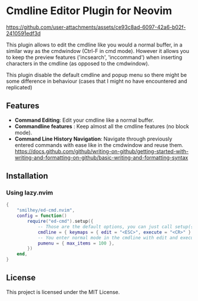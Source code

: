 # Cmdline Editor Plugin for Neovim


https://github.com/user-attachments/assets/ce93c8ad-6097-42a6-b02f-2410591edf3d


This plugin allows to edit the cmdline like you would a normal buffer, in a
similar way as the cmdwindow (Ctrl-F in cmd mode). However it allows you to
keep the preview features ('incsearch', 'inccommand') when inserting characters
in the cmdline (as opposed to the cmdwindow).

This plugin disable the default cmdline and popup menu so there might be some
difference in behaviour (cases that I might no have encountered and replicated)

## Features

- **Command Editing**: Edit your cmdline like a normal buffer.
- **Commandline features** : Keep almost all the cmdline features (no block mode).
- **Command Line History Navigation**: Navigate through previously entered
  commands with ease like in the cmdwindow and reuse them.
https://docs.github.com/github/writing-on-github/getting-started-with-writing-and-formatting-on-github/basic-writing-and-formatting-syntax
## Installation

### Using lazy.nvim

```lua
{
	"smilhey/ed-cmd.nvim",
	config = function()
		require("ed-cmd").setup({
			-- Those are the default options, you can just call setup({}) if you don't want to change the defaults
			cmdline = { keymaps = { edit = "<ESC>", execute = "<CR>" } },
			-- You enter normal mode in the cmdline with edit and execute a command from normal mode with execute
			pumenu = { max_items = 100 },
		})
	end,
}
```

## License

This project is licensed under the MIT License.
